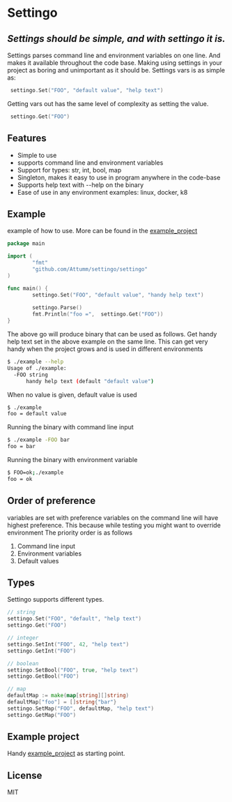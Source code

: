 # Settingo
## _Settings should be simple, and with settingo it is._

Settings parses command line and environment variables on one line.
And makes it available throughout the code base. Making using settings in your project as boring and unimportant as it should be.
Settings vars is as simple as:
```go
 settingo.Set("FOO", "default value", "help text")
```
Getting vars out has the same level of complexity as setting the value.
```go
 settingo.Get("FOO")
```


## Features
- Simple to use
- supports command line and environment variables 
- Support for types: str, int, bool, map
- Singleton, makes it easy to use in program anywhere in the code-base
- Supports help text with --help on the binary
- Ease of use in any environment examples: linux, docker, k8


## Example
example of how to use. More can be found in the [example_project](https://github.com/Attumm/settingo_example_project/blob/main/main.go)
```go
package main

import (
        "fmt"
        "github.com/Attumm/settingo/settingo"
)

func main() {
        settingo.Set("FOO", "default value", "handy help text")
        
        settingo.Parse()
        fmt.Println("foo =",  settingo.Get("FOO"))
}
```
The above go will produce binary that can be used as follows.
Get handy help text set in the above example on the same line.
This can get very handy when the project grows and is used in different environments
```sh
$ ./example --help
Usage of ./example:
  -FOO string
      handy help text (default "default value")
```

When no value is given, default value is used
```sh
$ ./example
foo = default value
```

Running the binary with command line input
```sh
$ ./example -FOO bar
foo = bar
```
Running the binary with environment variable
```sh
$ FOO=ok;./example
foo = ok
```

## Order of preference
variables are set with preference
variables on the command line will have highest preference.
This because while testing you might want to override environment
The priority order is as follows
1. Command line input
2. Environment variables 
3. Default values

## Types
Settingo supports different types.
```go
// string
settingo.Set("FOO", "default", "help text")
settingo.Get("FOO")

// integer
settingo.SetInt("FOO", 42, "help text")
settingo.GetInt("FOO")

// boolean
settingo.SetBool("FOO", true, "help text")
settingo.GetBool("FOO")

// map
defaultMap := make(map[string][]string)
defaultMap["foo"] = []string{"bar"}
settingo.SetMap("FOO", defaultMap, "help text")
settingo.GetMap("FOO")
```

## Example project
Handy [example_project](https://github.com/Attumm/example_settingo) as starting point.

## License

MIT

